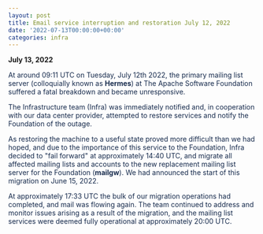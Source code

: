 ```yaml
---
layout: post
title: Email service interruption and restoration July 12, 2022
date: '2022-07-13T00:00:00+00:00'
categories: infra
---
```

<p><b>July 13, 2022</b></p><p><span style="color: rgb(23, 43, 77); font-family: -apple-system, BlinkMacSystemFont, &quot;Segoe UI&quot;, Roboto, Oxygen, Ubuntu, &quot;Fira Sans&quot;, &quot;Droid Sans&quot;, &quot;Helvetica Neue&quot;, sans-serif;">At around 09:11 UTC on Tuesday, July 12th 2022, the primary mailing list server (colloquially known as <b>Hermes</b>) at The Apache Software Foundation suffered a fatal breakdown and became unresponsive.</span><br></p><p style="margin-bottom: 0px; padding: 0px; color: rgb(23, 43, 77); font-family: -apple-system, BlinkMacSystemFont, &quot;Segoe UI&quot;, Roboto, Oxygen, Ubuntu, &quot;Fira Sans&quot;, &quot;Droid Sans&quot;, &quot;Helvetica Neue&quot;, sans-serif;">The Infrastructure team (Infra) was immediately notified and, in cooperation with our data center provider, attempted to restore services and notify the Foundation of the outage.</p><p style="margin-bottom: 0px; padding: 0px; color: rgb(23, 43, 77); font-family: -apple-system, BlinkMacSystemFont, &quot;Segoe UI&quot;, Roboto, Oxygen, Ubuntu, &quot;Fira Sans&quot;, &quot;Droid Sans&quot;, &quot;Helvetica Neue&quot;, sans-serif;">As restoring the machine to a useful state proved more difficult than we had hoped, and due to the importance of this service to the Foundation, Infra decided to "fail forward" at approximately 14:40 UTC, and migrate all affected mailing lists and accounts to the new replacement mailing list server for the Foundation (<b>mailgw</b>). We had announced the start of this migration on June 15, 2022.</p><p class="auto-cursor-target" style="margin-bottom: 0px; padding: 0px; color: rgb(23, 43, 77); font-family: -apple-system, BlinkMacSystemFont, &quot;Segoe UI&quot;, Roboto, Oxygen, Ubuntu, &quot;Fira Sans&quot;, &quot;Droid Sans&quot;, &quot;Helvetica Neue&quot;, sans-serif;">At approximately 17:33 UTC the bulk of our migration operations had completed, and mail was flowing again. The team continued to address and monitor issues arising as a result of the migration, and the mailing list services were deemed fully operational at approximately 20:00 UTC.</p>
